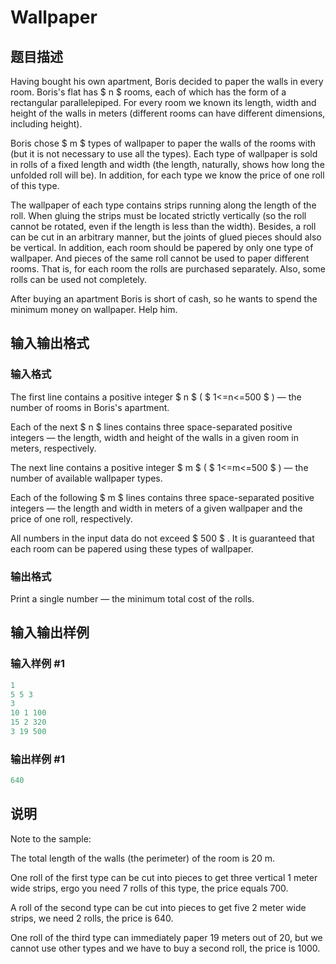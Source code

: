 # Wallpaper

## 题目描述

Having bought his own apartment, Boris decided to paper the walls in every room. Boris's flat has $ n $ rooms, each of which has the form of a rectangular parallelepiped. For every room we known its length, width and height of the walls in meters (different rooms can have different dimensions, including height).

Boris chose $ m $ types of wallpaper to paper the walls of the rooms with (but it is not necessary to use all the types). Each type of wallpaper is sold in rolls of a fixed length and width (the length, naturally, shows how long the unfolded roll will be). In addition, for each type we know the price of one roll of this type.

The wallpaper of each type contains strips running along the length of the roll. When gluing the strips must be located strictly vertically (so the roll cannot be rotated, even if the length is less than the width). Besides, a roll can be cut in an arbitrary manner, but the joints of glued pieces should also be vertical. In addition, each room should be papered by only one type of wallpaper. And pieces of the same roll cannot be used to paper different rooms. That is, for each room the rolls are purchased separately. Also, some rolls can be used not completely.

After buying an apartment Boris is short of cash, so he wants to spend the minimum money on wallpaper. Help him.

## 输入输出格式

### 输入格式

The first line contains a positive integer $ n $ ( $ 1<=n<=500 $ ) — the number of rooms in Boris's apartment.

Each of the next $ n $ lines contains three space-separated positive integers — the length, width and height of the walls in a given room in meters, respectively.

The next line contains a positive integer $ m $ ( $ 1<=m<=500 $ ) — the number of available wallpaper types.

Each of the following $ m $ lines contains three space-separated positive integers — the length and width in meters of a given wallpaper and the price of one roll, respectively.

All numbers in the input data do not exceed $ 500 $ . It is guaranteed that each room can be papered using these types of wallpaper.

### 输出格式

Print a single number — the minimum total cost of the rolls.

## 输入输出样例

### 输入样例 #1

```cpp
1
5 5 3
3
10 1 100
15 2 320
3 19 500

```
### 输出样例 #1

```cpp
640

```
## 说明

Note to the sample:

The total length of the walls (the perimeter) of the room is 20 m.

One roll of the first type can be cut into pieces to get three vertical 1 meter wide strips, ergo you need 7 rolls of this type, the price equals 700.

A roll of the second type can be cut into pieces to get five 2 meter wide strips, we need 2 rolls, the price is 640.

One roll of the third type can immediately paper 19 meters out of 20, but we cannot use other types and we have to buy a second roll, the price is 1000.


